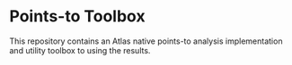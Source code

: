 # Points-to Toolbox
This repository contains an Atlas native points-to analysis implementation and utility toolbox to using the results.
